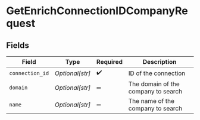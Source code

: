 # GetEnrichConnectionIDCompanyRequest


## Fields

| Field                               | Type                                | Required                            | Description                         |
| ----------------------------------- | ----------------------------------- | ----------------------------------- | ----------------------------------- |
| `connection_id`                     | *Optional[str]*                     | :heavy_check_mark:                  | ID of the connection                |
| `domain`                            | *Optional[str]*                     | :heavy_minus_sign:                  | The domain of the company to search |
| `name`                              | *Optional[str]*                     | :heavy_minus_sign:                  | The name of the company to search   |